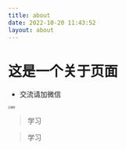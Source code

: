 ```yaml
---
title: about
date: 2022-10-20 11:43:52
layout: about
---
```


# 这是一个关于页面

+ 交流请加微信

<img src="https://huyu-blog.oss-cn-hangzhou.aliyuncs.com/img/ba287393c7509c886f8709e34a79232.jpg?x-oss-process=style/huyu" alt="微信" style="zoom: 33%;" />

> 学习

> 学习
